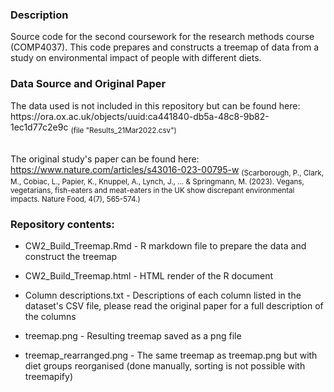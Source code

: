 <h3>Description</h3>
Source code for the second coursework for the research methods course (COMP4037). This code prepares and constructs a treemap of data from a study on environmental impact of people with different diets. 

<h3>Data Source and Original Paper</h3>
The data used is not included in this repository but can be found here: https://ora.ox.ac.uk/objects/uuid:ca441840-db5a-48c8-9b82-1ec1d77c2e9c <sub>(file "Results_21Mar2022.csv")</sub><br><br>

The original study's paper can be found here: https://www.nature.com/articles/s43016-023-00795-w <sub>(Scarborough, P., Clark, M., Cobiac, L., Papier, K., Knuppel, A., Lynch, J., ... & Springmann, M. (2023). Vegans, vegetarians, fish-eaters and meat-eaters in the UK show discrepant environmental impacts. Nature Food, 4(7), 565-574.)</sub>

<h3>Repository contents:</h3>

- CW2_Build_Treemap.Rmd - R markdown file to prepare the data and construct the treemap

- CW2_Build_Treemap.html - HTML render of the R document

- Column descriptions.txt - Descriptions of each column listed in the dataset's CSV file, please read the original paper for a full description of the columns

- treemap.png - Resulting treemap saved as a png file

- treemap_rearranged.png - The same treemap as treemap.png but with diet groups reorganised (done manually, sorting is not possible with treemapify)
